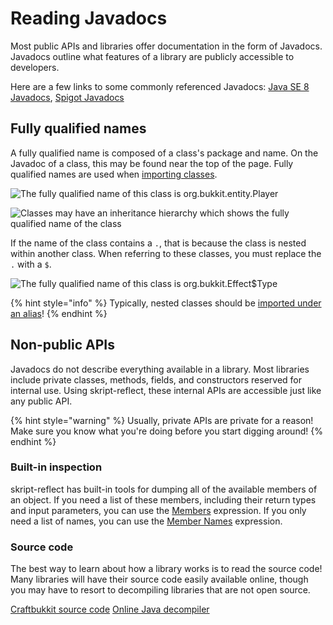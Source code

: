 # Reading Javadocs

Most public APIs and libraries offer documentation in the form of Javadocs. Javadocs outline what features of a library are publicly accessible to developers.

Here are a few links to some commonly referenced Javadocs:
[Java SE 8 Javadocs](https://docs.oracle.com/javase/8/docs/api/overview-summary.html), [Spigot Javadocs](https://hub.spigotmc.org/javadocs/spigot/overview-summary.html)

## Fully qualified names

A fully qualified name is composed of a class's package and name. On the Javadoc of a class, this may be found near the top of the page. Fully qualified names are used when [importing classes](importing-classes.md).

![The fully qualified name of this class is org.bukkit.entity.Player ](../.gitbook/assets/screen-shot-2018-08-20-at-7.57.53-pm.png)

![Classes may have an inheritance hierarchy which shows the fully qualified name of the class](../.gitbook/assets/screen-shot-2018-08-20-at-7.58.41-pm.png)

If the name of the class contains a `.`, that is because the class is nested within another class. When referring to these classes, you must replace the `.` with a `$`.

![The fully qualified name of this class is org.bukkit.Effect$Type](../.gitbook/assets/screen-shot-2018-08-20-at-8.07.22-pm.png)

{% hint style="info" %}
Typically, nested classes should be [imported under an alias](importing-classes.md#dealing-with-nested-classes)!
{% endhint %}

## Non-public APIs

Javadocs do not describe everything available in a library. Most libraries include private classes, methods, fields, and constructors reserved for internal use. Using skript-reflect, these internal APIs are accessible just like any public API.

{% hint style="warning" %}
Usually, private APIs are private for a reason! Make sure you know what you're doing before you start digging around!
{% endhint %}

### Built-in inspection

skript-reflect has built-in tools for dumping all of the available members of an object. If you need a list of these members, including their return types and input parameters, you can use the [Members](utilities.md#members) expression. If you only need a list of names, you can use the [Member Names](utilities.md#member-names) expression.

### Source code

The best way to learn about how a library works is to read the source code! Many libraries will have their source code easily available online, though you may have to resort to decompiling libraries that are not open source.

[Craftbukkit source code](https://hub.spigotmc.org/stash/projects/SPIGOT/repos/craftbukkit/browse)
[Online Java decompiler](http://www.javadecompilers.com/)

